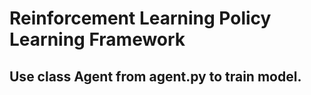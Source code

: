 # Reinforcement Learning Policy Learning Framework

## Use class Agent from agent.py to train model.